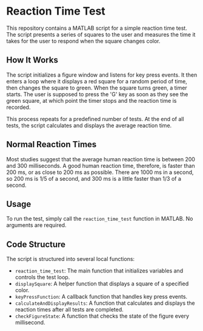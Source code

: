 # Reaction Time Test

This repository contains a MATLAB script for a simple reaction time test. The script presents a series of squares to the user and measures the time it takes for the user to respond when the square changes color.

## How It Works

The script initializes a figure window and listens for key press events. It then enters a loop where it displays a red square for a random period of time, then changes the square to green. When the square turns green, a timer starts. The user is supposed to press the 'G' key as soon as they see the green square, at which point the timer stops and the reaction time is recorded.

This process repeats for a predefined number of tests. At the end of all tests, the script calculates and displays the average reaction time.

## Normal Reaction Times

Most studies suggest that the average human reaction time is between 200 and 300 milliseconds. A good human reaction time, therefore, is faster than 200 ms, or as close to 200 ms as possible. There are 1000 ms in a second, so 200 ms is 1/5 of a second, and 300 ms is a little faster than 1/3 of a second.

## Usage

To run the test, simply call the `reaction_time_test` function in MATLAB. No arguments are required.

## Code Structure

The script is structured into several local functions:

- `reaction_time_test`: The main function that initializes variables and controls the test loop.
- `displaySquare`: A helper function that displays a square of a specified color.
- `keyPressFunction`: A callback function that handles key press events.
- `calculateAndDisplayResults`: A function that calculates and displays the reaction times after all tests are completed.
- `checkFigureState`: A function that checks the state of the figure every millisecond.
